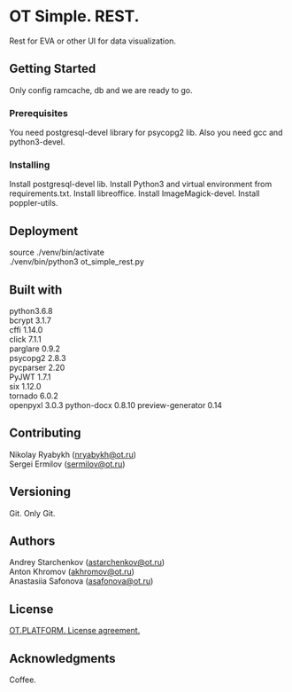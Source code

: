 # OT Simple. REST.

Rest for EVA or other UI for data visualization.

## Getting Started

Only config ramcache, db and we are ready to go. 

### Prerequisites

You need postgresql-devel library for psycopg2 lib.
Also you need gcc and python3-devel. 

### Installing

Install postgresql-devel lib.
Install Python3 and virtual environment from requirements.txt.
Install libreoffice.
Install ImageMagick-devel.
Install poppler-utils.

## Deployment

source ./venv/bin/activate  
./venv/bin/python3 ot_simple_rest.py

## Built with

python3.6.8  
bcrypt  3.1.7  
cffi  1.14.0  
click  7.1.1  
parglare  0.9.2  
psycopg2  2.8.3  
pycparser  2.20  
PyJWT  1.7.1  
six  1.12.0  
tornado  6.0.2  
openpyxl 3.0.3
python-docx 0.8.10
preview-generator 0.14

## Contributing

Nikolay Ryabykh (nryabykh@ot.ru)  
Sergei Ermilov (sermilov@ot.ru)  

## Versioning

Git. Only Git.

## Authors

Andrey Starchenkov (astarchenkov@ot.ru)  
Anton Khromov (akhromov@ot.ru)  
Anastasiia Safonova (asafonova@ot.ru)  

## License

[OT.PLATFORM. License agreement.](LICENSE.md)  

## Acknowledgments

Coffee.
